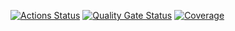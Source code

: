 [![Actions Status](https://github.com/valentin-osadchii/java-project-71/actions/workflows/hexlet-check.yml/badge.svg)](https://github.com/valentin-osadchii/java-project-71/actions)
[![Quality Gate Status](https://sonarcloud.io/api/project_badges/measure?project=valentin-osadchii_java-project-71&metric=alert_status)](https://sonarcloud.io/summary/new_code?id=valentin-osadchii_java-project-71)
[![Coverage](https://sonarcloud.io/api/project_badges/measure?project=valentin-osadchii_java-project-71&metric=coverage)](https://sonarcloud.io/summary/new_code?id=valentin-osadchii_java-project-71)

